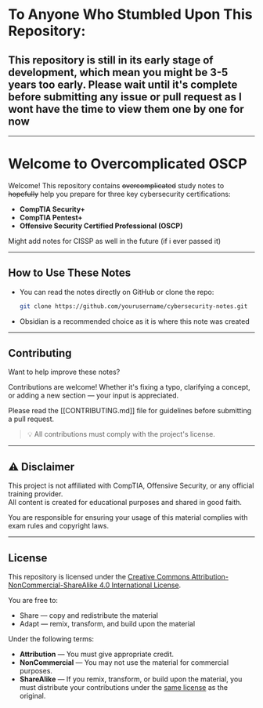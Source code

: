# To Anyone Who Stumbled Upon This Repository:
## This repository is still in its early stage of development, which mean you might be 3-5 years too early. Please wait until it's complete before submitting any issue or pull request as I wont have the time to view them one by one for now

------

# Welcome to Overcomplicated OSCP

Welcome! This repository contains ~~overcomplicated~~ study notes to ~~hopefully~~ help you prepare for three key cybersecurity certifications:

- **CompTIA Security+**
- **CompTIA Pentest+**
- **Offensive Security Certified Professional (OSCP)**

Might add notes for CISSP as well in the future (if i ever passed it)

--- 
## How to Use These Notes

- You can read the notes directly on GitHub or clone the repo:
  ```bash
  git clone https://github.com/yourusername/cybersecurity-notes.git
  ```
- Obsidian is a recommended choice as it is where this note was created

---
## Contributing

Want to help improve these notes?

Contributions are welcome! Whether it's fixing a typo, clarifying a concept, or adding a new section — your input is appreciated.

Please read the [[CONTRIBUTING.md]] file for guidelines before submitting a pull request.

> 💡 All contributions must comply with the project's license.

---
## ⚠️ Disclaimer

This project is not affiliated with CompTIA, Offensive Security, or any official training provider.  
All content is created for educational purposes and shared in good faith.

You are responsible for ensuring your usage of this material complies with exam rules and copyright laws.

---
## License

This repository is licensed under the [Creative Commons Attribution-NonCommercial-ShareAlike 4.0 International License](LICENSE.md).

You are free to:
- Share — copy and redistribute the material
- Adapt — remix, transform, and build upon the material

Under the following terms:
- **Attribution** — You must give appropriate credit.
- **NonCommercial** — You may not use the material for commercial purposes.
- **ShareAlike** — If you remix, transform, or build upon the material, you must distribute your contributions under the [same license](https://creativecommons.org/licenses/by-nc-sa/4.0/#ref-same-license) as the original.

